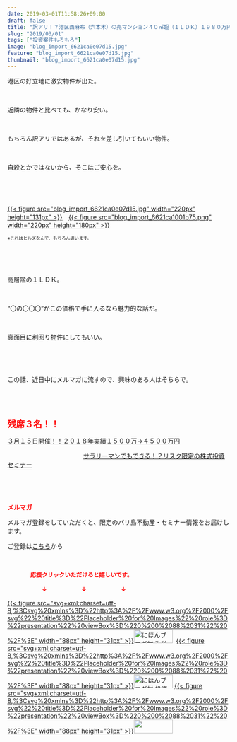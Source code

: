 ```yaml
---
date: 2019-03-01T11:58:26+09:00
draft: false
title: "訳アリ！？港区西麻布（六本木）の売マンション４０㎡超（１ＬＤＫ）１９８０万円！！"
slug: "2019/03/01"
tags: ["投資案件もろもろ"]
image: "blog_import_6621ca0e07d15.jpg"
feature: "blog_import_6621ca0e07d15.jpg"
thumbnail: "blog_import_6621ca0e07d15.jpg"
---
```

<p>港区の好立地に激安物件が出た。</p><p> </p><p>近隣の物件と比べても、かなり安い。</p><p> </p><p>もちろん訳アリではあるが、それを差し引いてもいい物件。</p><p> </p><p>自殺とかではないから、そこはご安心を。</p><p> </p><p> </p><p><a href="blog_import_6621ca0e07d15.jpg">{{< figure src="blog_import_6621ca0e07d15.jpg" width="220px" height="131px" >}}</a>　<a href="blog_import_6621ca1001b75.png">{{< figure src="blog_import_6621ca1001b75.png" width="220px" height="180px" >}}</a></p><p><span style="font-size: 0.7em;">※これはヒルズなんで、もちろん違います。</span></p><p> </p><p> </p><p>高層階の１ＬＤＫ。</p><p> </p><p>“〇の〇〇〇”がこの価格で手に入るなら魅力的な話だ。</p><p> </p><p>真面目に利回り物件にしてもいい。</p><p> </p><p> </p><p>この話、近日中にメルマガに流すので、興味のある人はそちらで。</p><p> </p><p> </p><p><span style="font-size: 1.4em;"><span style="font-weight: bold;"><span style="color: rgb(255, 0, 0);">残席３名！！</span></span></span></p><p><a href="https://ameblo.jp/baliclub/entry-12439962299.html" target="_blank">３月１５日開催！！</a><a href="https://ameblo.jp/baliclub/entry-12439962299.html" target="_blank">２０１８年実績１５００万→４５００万円</a>           </p><p>　　　　　　　　　　　　 <a href="https://ameblo.jp/baliclub/entry-12439962299.html" target="_blank">サラリーマンでもできる！？リスク限定の株式投資セミナー</a></p><p> </p><p> </p><p><span style="font-weight: bold;"><span style="color: rgb(255, 0, 0);">メルマガ</span></span></p><p>メルマガ登録をしていただくと、限定のバリ島不動産・セミナー情報をお届けします。</p><p>ご登録は<a href="f9eeVI" target="_blank">こちら</a>から</p><p style="text-align: center;"> </p><p><font color="#ff0000" size="2"><strong>　　　　応援クリックいただけると嬉しいです。</strong></font></p><p><font color="#ff0000" size="2"><strong>　　　　　　↓　　　　　　↓　　　　　　↓</strong></font></p><p><a href="ranking.html?p_cid=01260127" id="&amp;blogmura_banner">{{< figure src="svg+xml;charset=utf-8,%3Csvg%20xmlns%3D%22http%3A%2F%2Fwww.w3.org%2F2000%2Fsvg%22%20title%3D%22Placeholder%20for%20Images%22%20role%3D%22presentation%22%20viewBox%3D%220%200%2088%2031%22%20%2F%3E" width="88px" height="31px" >}}<noscript><img alt="にほんブログ村 海外生活ブログ バリ島情報へ" border="0" height="31" src="//overseas.blogmura.com/bali/img/bali88_31.gif" width="88"></noscript></a>  <a href="ranking.html?p_cid=01260127" id="&amp;blogmura_banner">{{< figure src="svg+xml;charset=utf-8,%3Csvg%20xmlns%3D%22http%3A%2F%2Fwww.w3.org%2F2000%2Fsvg%22%20title%3D%22Placeholder%20for%20Images%22%20role%3D%22presentation%22%20viewBox%3D%220%200%2088%2031%22%20%2F%3E" width="88px" height="31px" >}}<noscript><img alt="にほんブログ村 投資ブログ 不動産投資へ" border="0" height="31" src="//investment.blogmura.com/hudousantoushi/img/hudousantoushi88_31.gif" width="88"></noscript></a> <a href="link.php?1804582" title="人気ブログランキングへ">{{< figure src="svg+xml;charset=utf-8,%3Csvg%20xmlns%3D%22http%3A%2F%2Fwww.w3.org%2F2000%2Fsvg%22%20title%3D%22Placeholder%20for%20Images%22%20role%3D%22presentation%22%20viewBox%3D%220%200%2088%2031%22%20%2F%3E" width="88px" height="31px" >}}<noscript><img border="0" height="31" src="https://blog.with2.net/img/banner/banner_22.gif" width="88"></noscript></a></p><p> </p>

